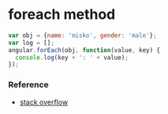 # foreach method

```javascript
var obj = {name: 'misko', gender: 'male'};
var log = [];
angular.forEach(obj, function(value, key) {
  console.log(key + ': ' + value);
});
```

### Reference

* [stack overflow](http://stackoverflow.com/questions/29953198/foreach-loop-in-angularjs)